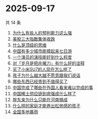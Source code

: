 # 2025-09-17

共 14 条

<!-- BEGIN -->
<!-- 最后更新时间 Wed Sep 17 2025 13:08:37 GMT+0800 (China Standard Time) -->

1. [为什么有些人的预判能力这么强](https://www.zhihu.com/search?q=为什么有些人的预判能力这么强)
1. [美股三大指数集体收跌](https://www.zhihu.com/search?q=美股三大指数集体收跌)
1. [什么是顶级的思维](https://www.zhihu.com/search?q=什么是顶级的思维)
1. [中国有多少城市能撑起来七日游](https://www.zhihu.com/search?q=中国有多少城市能撑起来七日游)
1. [一个演员的演技能好到什么程度](https://www.zhihu.com/search?q=一个演员的演技能好到什么程度)
1. [对「岁月是把杀猪刀」有什么好的诠释](https://www.zhihu.com/search?q=对「岁月是把杀猪刀」有什么好的诠释)
1. [买了小米SU7的人现在怎么样了](https://www.zhihu.com/search?q=买了小米SU7的人现在怎么样了)
1. [孩子为什么越大越不愿意跟我们说话](https://www.zhihu.com/search?q=孩子为什么越大越不愿意跟我们说话)
1. [哪些东西已经贵到不值得买了](https://www.zhihu.com/search?q=哪些东西已经贵到不值得买了)
1. [中国完成了哪些在外国人看来难以完成的事](https://www.zhihu.com/search?q=中国完成了哪些在外国人看来难以完成的事)
1. [中国稀土供应链到底强成什么样了](https://www.zhihu.com/search?q=中国稀土供应链到底强成什么样了)
1. [胖东来为什么只能在河南搞成](https://www.zhihu.com/search?q=胖东来为什么只能在河南搞成)
1. [什么样的家庭才能养出松弛感的孩子](https://www.zhihu.com/search?q=什么样的家庭才能养出松弛感的孩子)
1. [全国多地暴雨](https://www.zhihu.com/search?q=全国多地暴雨)

<!-- END -->

